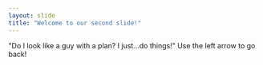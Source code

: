 ```yaml
---
layout: slide
title: "Welcome to our second slide!"
---
```

"Do I look like a guy with a plan? I just...do things!"
Use the left arrow to go back!